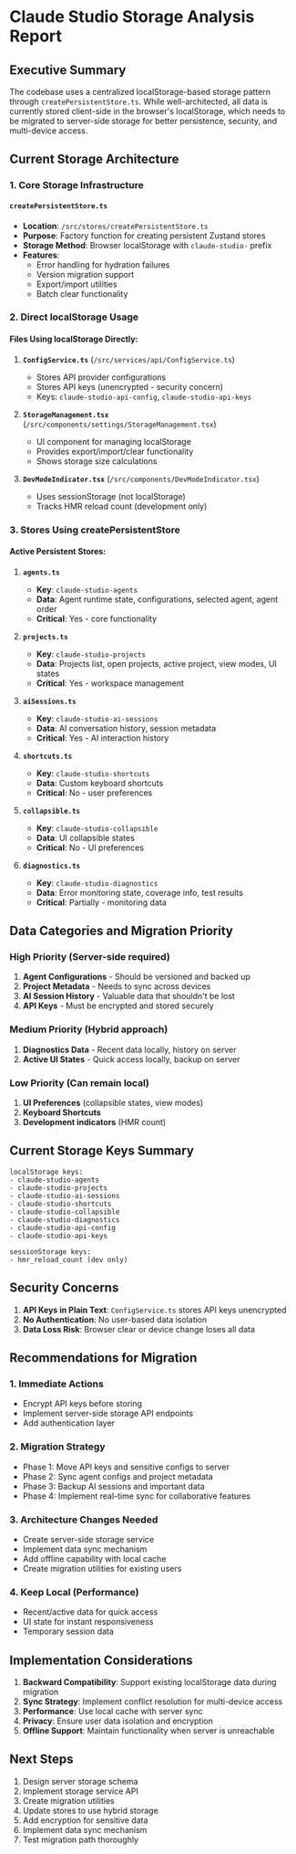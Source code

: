 # Claude Studio Storage Analysis Report

## Executive Summary

The codebase uses a centralized localStorage-based storage pattern through `createPersistentStore.ts`. While well-architected, all data is currently stored client-side in the browser's localStorage, which needs to be migrated to server-side storage for better persistence, security, and multi-device access.

## Current Storage Architecture

### 1. Core Storage Infrastructure

#### `createPersistentStore.ts`
- **Location**: `/src/stores/createPersistentStore.ts`
- **Purpose**: Factory function for creating persistent Zustand stores
- **Storage Method**: Browser localStorage with `claude-studio-` prefix
- **Features**:
  - Error handling for hydration failures
  - Version migration support
  - Export/import utilities
  - Batch clear functionality

### 2. Direct localStorage Usage

#### Files Using localStorage Directly:
1. **`ConfigService.ts`** (`/src/services/api/ConfigService.ts`)
   - Stores API provider configurations
   - Stores API keys (unencrypted - security concern)
   - Keys: `claude-studio-api-config`, `claude-studio-api-keys`

2. **`StorageManagement.tsx`** (`/src/components/settings/StorageManagement.tsx`)
   - UI component for managing localStorage
   - Provides export/import/clear functionality
   - Shows storage size calculations

3. **`DevModeIndicator.tsx`** (`/src/components/DevModeIndicator.tsx`)
   - Uses sessionStorage (not localStorage)
   - Tracks HMR reload count (development only)

### 3. Stores Using createPersistentStore

#### Active Persistent Stores:

1. **`agents.ts`**
   - **Key**: `claude-studio-agents`
   - **Data**: Agent runtime state, configurations, selected agent, agent order
   - **Critical**: Yes - core functionality

2. **`projects.ts`**
   - **Key**: `claude-studio-projects`
   - **Data**: Projects list, open projects, active project, view modes, UI states
   - **Critical**: Yes - workspace management

3. **`aiSessions.ts`**
   - **Key**: `claude-studio-ai-sessions`
   - **Data**: AI conversation history, session metadata
   - **Critical**: Yes - AI interaction history

4. **`shortcuts.ts`**
   - **Key**: `claude-studio-shortcuts`
   - **Data**: Custom keyboard shortcuts
   - **Critical**: No - user preferences

5. **`collapsible.ts`**
   - **Key**: `claude-studio-collapsible`
   - **Data**: UI collapsible states
   - **Critical**: No - UI preferences

6. **`diagnostics.ts`**
   - **Key**: `claude-studio-diagnostics`
   - **Data**: Error monitoring state, coverage info, test results
   - **Critical**: Partially - monitoring data

## Data Categories and Migration Priority

### High Priority (Server-side required)
1. **Agent Configurations** - Should be versioned and backed up
2. **Project Metadata** - Needs to sync across devices
3. **AI Session History** - Valuable data that shouldn't be lost
4. **API Keys** - Must be encrypted and stored securely

### Medium Priority (Hybrid approach)
1. **Diagnostics Data** - Recent data locally, history on server
2. **Active UI States** - Quick access locally, backup on server

### Low Priority (Can remain local)
1. **UI Preferences** (collapsible states, view modes)
2. **Keyboard Shortcuts**
3. **Development indicators** (HMR count)

## Current Storage Keys Summary

```
localStorage keys:
- claude-studio-agents
- claude-studio-projects
- claude-studio-ai-sessions
- claude-studio-shortcuts
- claude-studio-collapsible
- claude-studio-diagnostics
- claude-studio-api-config
- claude-studio-api-keys

sessionStorage keys:
- hmr_reload_count (dev only)
```

## Security Concerns

1. **API Keys in Plain Text**: `ConfigService.ts` stores API keys unencrypted
2. **No Authentication**: No user-based data isolation
3. **Data Loss Risk**: Browser clear or device change loses all data

## Recommendations for Migration

### 1. Immediate Actions
- Encrypt API keys before storing
- Implement server-side storage API endpoints
- Add authentication layer

### 2. Migration Strategy
- Phase 1: Move API keys and sensitive configs to server
- Phase 2: Sync agent configs and project metadata
- Phase 3: Backup AI sessions and important data
- Phase 4: Implement real-time sync for collaborative features

### 3. Architecture Changes Needed
- Create server-side storage service
- Implement data sync mechanism
- Add offline capability with local cache
- Create migration utilities for existing users

### 4. Keep Local (Performance)
- Recent/active data for quick access
- UI state for instant responsiveness
- Temporary session data

## Implementation Considerations

1. **Backward Compatibility**: Support existing localStorage data during migration
2. **Sync Strategy**: Implement conflict resolution for multi-device access
3. **Performance**: Use local cache with server sync
4. **Privacy**: Ensure user data isolation and encryption
5. **Offline Support**: Maintain functionality when server is unreachable

## Next Steps

1. Design server storage schema
2. Implement storage service API
3. Create migration utilities
4. Update stores to use hybrid storage
5. Add encryption for sensitive data
6. Implement data sync mechanism
7. Test migration path thoroughly